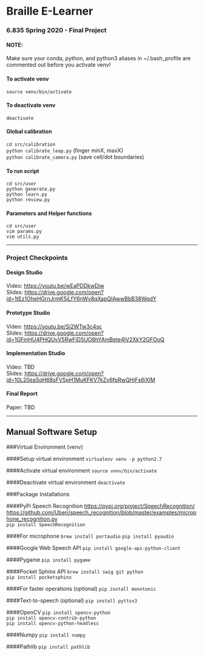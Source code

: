 # Braille E-Learner

### 6.835 Spring 2020 - Final Project

#### NOTE:
Make sure your conda, python, and python3 aliases in ~/.bash_profile are commented out before you activate venv!

#### To activate venv
```source venv/bin/activate```

#### To deactivate venv
```deactivate```

#### Global calibration
```cd src/calibration```           
```python calibrate_leap.py``` (finger minX, maxX)                
```python calibrate_camera.py``` (save cell/dot boundaries) 

#### To run script
```cd src/user```            
```python generate.py```          
```python learn.py```          
```python review.py```

#### Parameters and Helper functions
```cd src/user```            
```vim params.py```                  
```vim utils.py```

---

### Project Checkpoints

#### Design Studio
Video: https://youtu.be/wEaPDDkwDiw       
Slides: https://drive.google.com/open?id=1tEz1OheHGrnJrmK5jLfY6nWv8qXapQIAwwBbB38WqdY

#### Prototype Studio
Video: https://youtu.be/Sj2WTw3c4sc      
Slides: https://drive.google.com/open?id=1GFmHU4PHQUvV5RwFjD5UO8hYAmBete4IV2XkY2GFOoQ      

#### Implementation Studio
Video: TBD     
Slides: https://drive.google.com/open?id=10L20eaSqH68sFVSpH1MuKFKV7kZv6fpRwQHiFs6iXlM     

#### Final Report
Paper: TBD

---

## Manual Software Setup

###Virtual Environment (venv)

####Setup virtual environment
```virtualenv venv -p python2.7```

####Activate virtual environment
```source venv/bin/activate```

####Deactivate virtual environment
```deactivate``` 


###Package Installations

####PyPi Speech Recognition
https://pypi.org/project/SpeechRecognition/                             
https://github.com/Uberi/speech_recognition/blob/master/examples/microphone_recognition.py                         
```pip install SpeechRecognition```

####For microphone
```brew install portaudio```
```pip install pyaudio```

####Google Web Speech API
```pip install google-api-python-client```

####Pygame
```pip install pygame```

####Pocket Sphinx API 
```brew install swig git python```                        
```pip install pocketsphinx```

####For faster operations (optional)
```pip install monotonic```

####Text-to-speech (optional)
```pip install pyttsx3```

####OpenCV
```pip install opencv-python```                          
```pip install opencv-contrib-python```                   
```pip install opencv-python-headless```

####Numpy
```pip install numpy``` 

####Pathlib
```pip install pathlib```



